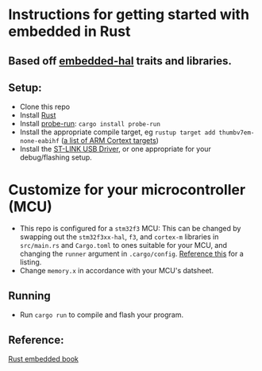 # Instructions for getting started with embedded in Rust
## Based off [embedded-hal](https://github.com/rust-embedded/embedded-hal) traits and libraries.


## Setup:
- Clone this repo
- Install [Rust](https://www.rust-lang.org/tools/install)
- Install [probe-run](https://ferrous-systems.com/blog/probe-run/): `cargo install probe-run`
- Install the appropriate compile target, eg `rustup target add thumbv7em-none-eabihf`
([a list of ARM Cortext targets](https://rust-embedded.github.io/cortex-m-quickstart/cortex_m_quickstart/))
- Install the [ST-LINK USB Driver](https://www.st.com/en/development-tools/stsw-link009.html), or 
one appropriate for your debug/flashing setup.

# Customize for your microcontroller (MCU)
- This repo is configured for a `stm32f3` MCU: This can be changed
by swapping out the `stm32f3xx-hal`, `f3`,  and `cortex-m` libraries in `src/main.rs`
and `Cargo.toml` to ones suitable for your MCU, and changing the `runner` argument
 in `.cargo/config`. [Reference this](https://github.com/rust-embedded/awesome-embedded-rust)
for a listing.
- Change `memory.x` in accordance with your MCU's datsheet.

## Running
- Run `cargo run` to compile and flash your program.


## Reference:
[Rust embedded book](https://rust-embedded.github.io/book)